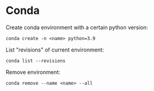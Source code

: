 # Conda

Create conda environment with a certain python version:
```
conda create -n <name> python=3.9
```

List "revisions" of current environment:
```
conda list --revisions
```

Remove environment:
```
conda remove --name <name> --all
```
